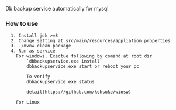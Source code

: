Db backup service automatically for mysql

### How to use ###
      1. Install jdk >=8  
      2. Change setting at src/main/resources/appliation.properties
      3. ./mvnw clean package
      4. Run as service
        For windows. Exectue following by comand at root dir
            `dbbackupservice.exe install`
            dbbackupservice.exe start or reboot your pc 
           
            To verify
            dbbackupservice.exe status
            
            detail(https://github.com/kohsuke/winsw)
        
        For Linux
          